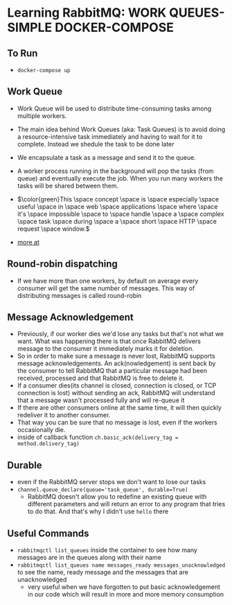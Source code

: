 # Learning RabbitMQ: WORK QUEUES- SIMPLE DOCKER-COMPOSE

## To Run

- `docker-compose up`

## Work Queue

- Work Queue will be used to distribute time-consuming tasks among multiple workers.
- The main idea behind Work Queues (aka: Task Queues) is to avoid doing a resource-intensive task immediately and having to wait for it to complete. Instead we shedule the task to be done later
- We encapsulate a task as a message and send it to the queue.
- A worker process running in the background will pop the tasks (from queue) and eventually execute the job. When you run many workers the tasks will be shared between them.

- $\color{green}This \space concept \space is \space especially \space useful \space in \space web \space applications \space where \space it's \space impossible \space to \space handle \space a \space complex \space task \space during \space a \space short \space HTTP \space request \space window.$

- [more at](https://www.rabbitmq.com/tutorials/tutorial-two-python.html)

## Round-robin dispatching

- If we have more than one workers, by default on average every consumer will get the same number of messages. This way of distributing messages is called round-robin

## Message Acknowledgement

- Previously, if our worker dies we'd lose any tasks but that's not what we want. What was happening there is that once RabbitMQ delivers message to the consumer it immediately marks it for deletion.
- So in order to make sure a message is never lost, RabbitMQ supports message acknowledgements. An ack(nowledgement) is sent back by the consumer to tell RabbitMQ that a particular message had been received, processed and that RabbitMQ is free to delete it.
- If a consumer dies(its channel is closed, connection is closed, or TCP connection is lost) without sending an ack, RabbitMQ will understand that a message wasn't processed fully and will re-queue it
- If there are other consumers online at the same time, it will then quickly redeliver it to another consumer.
- That way you can be sure that no message is lost, even if the workers occasionally die.
- inside of callback function `ch.basic_ack(delivery_tag = method.delivery_tag)`

## Durable

- even if the RabbitMQ server stops we don't want to lose our tasks
- `channel.queue_declare(queue='task_queue', durable=True)`
  - RabbitMQ doesn't allow you to redefine an existing queue with different parameters and will return an error to any program that tries to do that. And that's why I didn't use `hello` there

## Useful Commands

- `rabbitmqctl list_queues` inside the container to see how many messages are in the queues along with their name
- `rabbitmqctl list_queues name messages_ready messages_unacknowledged` to see the name, ready message and the messages that are unacknowledged
  - very useful when we have forgotten to put basic acknowledgement in our code which will result in more and more memory consumption

